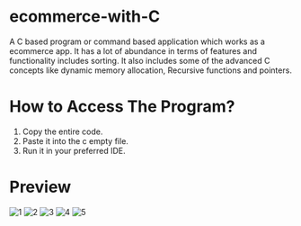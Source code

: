 # ecommerce-with-C
A C based program or command based application which works as a ecommerce app. It has a lot of abundance in terms of features and functionality includes sorting. It also includes some of the advanced C concepts like dynamic memory allocation, Recursive functions and pointers.

# How to Access The Program?
1. Copy the entire code.
2. Paste it into the c empty file.
3. Run it in your preferred IDE.

# Preview

![1](https://github.com/amankumar110/ecommerce-with-C/assets/115738540/c1851d4b-fee5-463d-bf1c-32013947ea6c)
![2](https://github.com/amankumar110/ecommerce-with-C/assets/115738540/d73ca44b-2137-4bd9-8893-09500985ba56)
![3](https://github.com/amankumar110/ecommerce-with-C/assets/115738540/16e31a89-1cb9-4117-8e98-f4a7c388cd7b)
![4](https://github.com/amankumar110/ecommerce-with-C/assets/115738540/3c1b03b3-1149-4724-aca9-0c896b7956e0)
![5](https://github.com/amankumar110/ecommerce-with-C/assets/115738540/0900f0ec-2613-4062-a65c-d7a62c91a5e7)


